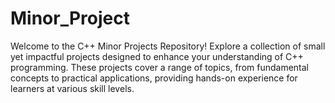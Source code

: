 # Minor_Project
Welcome to the C++ Minor Projects Repository!
Explore a collection of small yet impactful projects designed to enhance your understanding of C++ programming.
These projects cover a range of topics, from fundamental concepts to practical applications, providing hands-on experience for learners at various skill levels.
